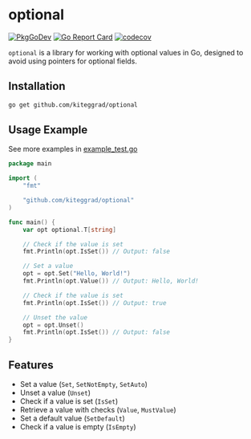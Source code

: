 # optional

[![PkgGoDev](https://pkg.go.dev/badge/github.com/kiteggrad/optional)](https://pkg.go.dev/github.com/kiteggrad/optional)
[![Go Report Card](https://goreportcard.com/badge/github.com/kiteggrad/optional)](https://goreportcard.com/report/github.com/kiteggrad/optional)
[![codecov](https://codecov.io/gh/kiteggrad/optional/branch/master/graph/badge.svg)](https://codecov.io/gh/kiteggrad/optional)

`optional` is a library for working with optional values in Go, designed to avoid using pointers for optional fields.

## Installation

```bash
go get github.com/kiteggrad/optional
```

## Usage Example

See more examples in [example_test.go](./example_test.go)

```go
package main

import (
	"fmt"

	"github.com/kiteggrad/optional"
)

func main() {
	var opt optional.T[string]

	// Check if the value is set
	fmt.Println(opt.IsSet()) // Output: false

	// Set a value
	opt = opt.Set("Hello, World!")
	fmt.Println(opt.Value()) // Output: Hello, World!

	// Check if the value is set
	fmt.Println(opt.IsSet()) // Output: true

	// Unset the value
	opt = opt.Unset()
	fmt.Println(opt.IsSet()) // Output: false
}
```

## Features

- Set a value (`Set`, `SetNotEmpty`, `SetAuto`)
- Unset a value (`Unset`)
- Check if a value is set (`IsSet`)
- Retrieve a value with checks (`Value`, `MustValue`)
- Set a default value (`SetDefault`)
- Check if a value is empty (`IsEmpty`)
